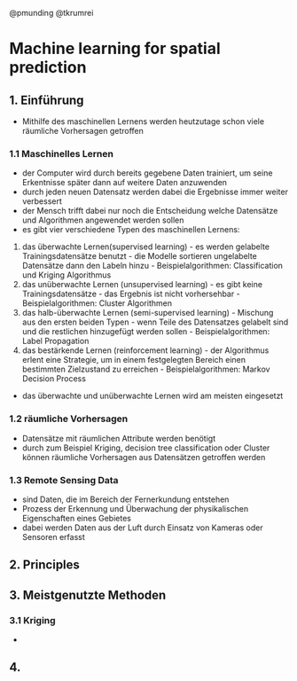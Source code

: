 @pmunding @tkrumrei

# Machine learning for spatial prediction
## 1. Einführung 
  - Mithilfe des maschinellen Lernens werden heutzutage schon viele räumliche Vorhersagen getroffen 
### 1.1 Maschinelles Lernen
  - der Computer wird durch bereits gegebene Daten trainiert, um seine Erkentnisse später dann auf weitere Daten anzuwenden
  - durch jeden neuen Datensatz werden dabei die Ergebnisse immer weiter verbessert
  - der Mensch trifft dabei nur noch die Entscheidung welche Datensätze und Algorithmen angewendet werden sollen
  - es gibt vier verschiedene Typen des maschinellen Lernens:
  1. das überwachte Lernen(supervised learning)
    - es werden gelabelte Trainingsdatensätze benutzt
    - die Modelle sortieren ungelabelte Datensätze dann den Labeln hinzu 
    - Beispielalgorithmen: Classification und Kriging Algorithmus
  2. das unüberwachte Lernen (unsupervised learning)
    - es gibt keine Trainingsdatensätze
    - das Ergebnis ist nicht vorhersehbar
    - Beispielalgorithmen: Cluster Algorithmen
  3. das halb-überwachte Lernen (semi-supervised learning)
    - Mischung aus den ersten beiden Typen 
    - wenn Teile des Datensatzes gelabelt sind und die restlichen hinzugefügt werden sollen 
    - Beispielalgorithmen: Label Propagation
  4. das bestärkende Lernen (reinforcement learning)
    - der Algorithmus erlent eine Strategie, um in einem festgelegten Bereich einen bestimmten Zielzustand zu erreichen
    - Beispielalgorithmen: Markov Decision Process
  - das überwachte und unüberwachte Lernen wird am meisten eingesetzt
### 1.2 räumliche Vorhersagen 
  - Datensätze mit räumlichen Attribute werden benötigt
  - durch zum Beispiel Kriging, decision tree classification oder Cluster können räumliche Vorhersagen aus Datensätzen getroffen werden
### 1.3 Remote Sensing Data
  - sind Daten, die im Bereich der Fernerkundung entstehen
  - Prozess der Erkennung und Überwachung der physikalischen Eigenschaften eines Gebietes
  - dabei werden Daten aus der Luft durch Einsatz von Kameras oder Sensoren erfasst
## 2. Principles
## 3. Meistgenutzte Methoden
### 3.1 Kriging
  -
## 4. 
